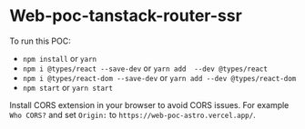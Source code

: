 # Web-poc-tanstack-router-ssr

To run this POC:

- `npm install` or `yarn`
- `npm i @types/react --save-dev` or `yarn add  --dev @types/react`
- `npm i @types/react-dom --save-dev` or `yarn add --dev @types/react-dom`
- `npm start` or `yarn start`

Install CORS extension in your browser to avoid CORS issues. For example `Who CORS?` and set `Origin:` to `https://web-poc-astro.vercel.app/`.
